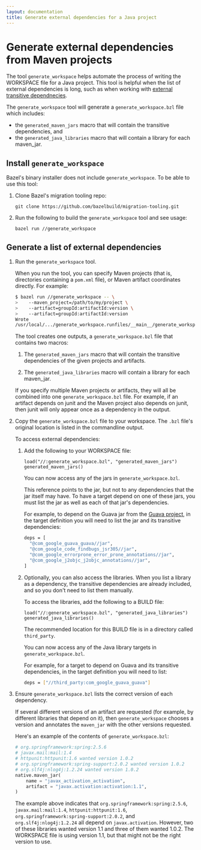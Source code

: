 ```yaml
---
layout: documentation
title: Generate external dependencies for a Java project
---
```


# Generate external dependencies from Maven projects

The tool `generate_workspace` helps automate the process of writing
the WORKSPACE file for a Java project. This tool is
helpful when the list of external dependencies is long, such as when working
with [external transitive dependnecies](external.html#transitive-dependencies).

The `generate_workspace` tool will generate a `generate_workspace.bzl` file
which includes:

*   the `generated_maven_jars` macro that will contain the transitive
    dependencies, and
*   the `generated_java_libraries` macro that will contain a library for
    each maven_jar.

## Install `generate_workspace`

Bazel's binary installer does not include `generate_workspace`. To be able to
use this tool:

1.  Clone Bazel's migration tooling repo:

    ```
    git clone https://github.com/bazelbuild/migration-tooling.git
    ```

2.  Run the following to build the `generate_workspace` tool and see usage:

    ```
    bazel run //generate_workspace
    ```

## Generate a list of external dependencies

1.  Run the `generate_workspace` tool.

    When you run the tool, you can specify Maven projects (that is,
    directories containing a `pom.xml` file), or Maven artifact coordinates
    directly. For example:

    ```bash
    $ bazel run //generate_workspace -- \
    >    --maven_project=/path/to/my/project \
    >    --artifact=groupId:artifactId:version \
    >    --artifact=groupId:artifactId:version
    Wrote
    /usr/local/.../generate_workspace.runfiles/__main__/generate_workspace.bzl
    ```

    The tool creates one outputs, a `generate_workspace.bzl` file that contains
    two macros:

    1.  The `generated_maven_jars` macro that will contain the transitive
        dependencies of the given projects and artifacts.

    2.  The `generated_java_libraries` macro will contain a library
        for each maven_jar.

    If you specify multiple Maven projects or artifacts, they will all be
    combined into one `generate_workspace.bzl` file. For example, if an
    artifact depends on junit and the Maven project also depends on junit, then
    junit will only appear once as a dependency in the output.

2.  Copy the `generate_workspace.bzl` file to your workspace. The `.bzl`
    file's original location is listed in the commandline output.

    To access external dependencies:

    1.  Add the following to your WORKSPACE file:

        ```
        load("//:generate_workspace.bzl", "generated_maven_jars")
        generated_maven_jars()
        ```

        You can now access any of the jars in `generate_workspace.bzl`.

        This reference points to the jar, but not to any dependencies
        that the jar itself may have. To have a target depend on one of these
        jars, you must list the jar as well as each of that jar's dependencies.

        For example, to depend on the Guava jar from the
        [Guava project](https://github.com/google/guava/tree/master/guava),
        in the target definition you will need to list the jar and its
        transitive dependencies:

        ```bash
        deps = [
          "@com_google_guava_guava//jar",
          "@com_google_code_findbugs_jsr305//jar",
          "@com_google_errorprone_error_prone_annotations//jar",
          "@com_google_j2objc_j2objc_annotations//jar",
        ]
        ```

    2.  Optionally, you can also access the libraries. When you list a library
        as a dependency, the transitive dependencies are already included, and
        so you don't need to list them manually.

        To access the libraries, add the following to a BUILD file:

        ```
        load("//:generate_workspace.bzl", "generated_java_libraries")
        generated_java_libraries()
        ```

        The recommended location for this BUILD file is in a directory called
        `third_party`.

        You can now access any of the Java library targets in
        `generate_workspace.bzl`.

        For example, for a target to depend on Guava and its transitive
        dependencies, in the target definition you will need to list:

        ```bash
        deps = ["//third_party:com_google_guava_guava"]
        ```

3.  Ensure `generate_workspace.bzl` lists the correct version of each
    dependency.

    If several different versions of an artifact are requested (for example, by
    different libraries that depend on it), then `generate_workspace` chooses
    a version and annotates the `maven_jar` with the other versions requested.

    Here's an example of the contents of `generate_workspace.bzl`:

    ```python
    # org.springframework:spring:2.5.6
    # javax.mail:mail:1.4
    # httpunit:httpunit:1.6 wanted version 1.0.2
    # org.springframework:spring-support:2.0.2 wanted version 1.0.2
    # org.slf4j:nlog4j:1.2.24 wanted version 1.0.2
    native.maven_jar(
        name = "javax_activation_activation",
        artifact = "javax.activation:activation:1.1",
    )
    ```

    The example above indicates that `org.springframework:spring:2.5.6`,
    `javax.mail:mail:1.4`, `httpunit:httpunit:1.6`,
    `org.springframework:spring-support:2.0.2`, and `org.slf4j:nlog4j:1.2.24`
    all depend on `javax.activation`. However, two of these libraries wanted
    version 1.1 and three of them wanted 1.0.2. The WORKSPACE file is using
    version 1.1, but that might not be the right version to use.
